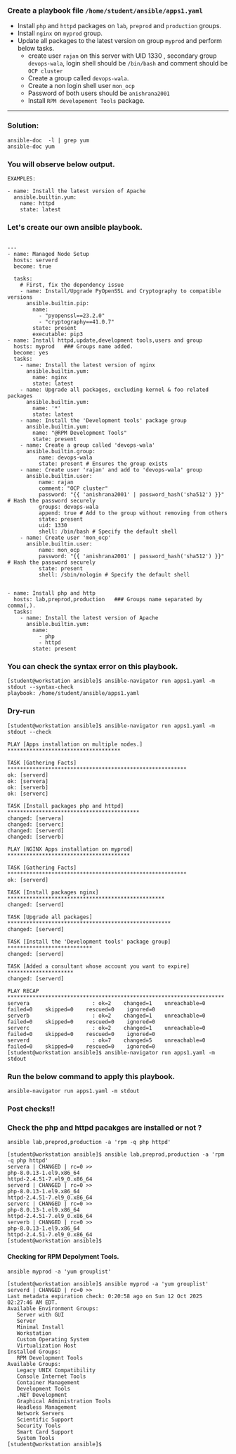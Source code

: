 ### Create a playbook file `/home/student/ansible/apps1.yaml`
- Install `php` and `httpd` packages on `lab`, `preprod` and `production` groups.
- Install `nginx` on `myprod` group.
- Update all packages to the latest version on group `myprod` and perform below tasks.
  - create user `rajan` on this server with UID 1330 , secondary group `devops-wala`, login shell should be `/bin/bash` and comment should be `OCP cluster`
  - Create a group called `devops-wala`.
  - Create a non login shell user `mon_ocp`
  - Password of both users should be `anishrana2001`
  - Install `RPM developement Tools` package.
---


### Solution:

```
ansible-doc  -l | grep yum
ansible-doc yum
```
### You will observe below output.
```
EXAMPLES:

- name: Install the latest version of Apache
  ansible.builtin.yum:
    name: httpd
    state: latest
```

### Let's create our own ansible playbook.
```

---
- name: Managed Node Setup
  hosts: serverd
  become: true

  tasks:
    # First, fix the dependency issue
    - name: Install/Upgrade PyOpenSSL and Cryptography to compatible versions
      ansible.builtin.pip:
        name:
          - "pyopenssl==23.2.0"
          - "cryptography==41.0.7"
        state: present
        executable: pip3
- name: Install httpd,update,development tools,users and group
  hosts: myprod   ### Groups name added.
  become: yes
  tasks:
    - name: Install the latest version of nginx
      ansible.builtin.yum:
        name: nginx
        state: latest
    - name: Upgrade all packages, excluding kernel & foo related packages
      ansible.builtin.yum:
        name: '*'
        state: latest
    - name: Install the 'Development tools' package group
      ansible.builtin.yum:
        name: "@RPM Development Tools"
        state: present
    - name: Create a group called 'devops-wala'
      ansible.builtin.group:
          name: devops-wala
          state: present # Ensures the group exists
    - name: Create user 'rajan' and add to 'devops-wala' group
      ansible.builtin.user:
          name: rajan
          comment: "OCP cluster"
          password: "{{ 'anishrana2001' | password_hash('sha512') }}" # Hash the password securely
          groups: devops-wala
          append: true # Add to the group without removing from others
          state: present
          uid: 1330
          shell: /bin/bash # Specify the default shell
    - name: Create user 'mon_ocp' 
      ansible.builtin.user:
          name: mon_ocp
          password: "{{ 'anishrana2001' | password_hash('sha512') }}" # Hash the password securely
          state: present
          shell: /sbin/nologin # Specify the default shell


- name: Install php and http
  hosts: lab,preprod,production   ### Groups name separated by comma(,).
  tasks:
    - name: Install the latest version of Apache
      ansible.builtin.yum:
        name:
          - php
          - httpd
        state: present
```

### You can check the syntax error on this playbook.
```
[student@workstation ansible]$ ansible-navigator run apps1.yaml -m stdout --syntax-check
playbook: /home/student/ansible/apps1.yaml
```


### Dry-run 
```
[student@workstation ansible]$ ansible-navigator run apps1.yaml -m stdout --check

PLAY [Apps installation on multiple nodes.] ************************************

TASK [Gathering Facts] *********************************************************
ok: [serverd]
ok: [servera]
ok: [serverb]
ok: [serverc]

TASK [Install packages php and httpd] ******************************************
changed: [servera]
changed: [serverc]
changed: [serverd]
changed: [serverb]

PLAY [NGINX Apps installation on myprod] ***************************************

TASK [Gathering Facts] *********************************************************
ok: [serverd]

TASK [Install packages nginx] **************************************************
changed: [serverd]

TASK [Upgrade all packages] ****************************************************
changed: [serverd]

TASK [Install the 'Development tools' package group] ***************************
changed: [serverd]

TASK [Added a consultant whose account you want to expire] *********************
changed: [serverd]

PLAY RECAP *********************************************************************
servera                    : ok=2    changed=1    unreachable=0    failed=0    skipped=0    rescued=0    ignored=0   
serverb                    : ok=2    changed=1    unreachable=0    failed=0    skipped=0    rescued=0    ignored=0   
serverc                    : ok=2    changed=1    unreachable=0    failed=0    skipped=0    rescued=0    ignored=0   
serverd                    : ok=7    changed=5    unreachable=0    failed=0    skipped=0    rescued=0    ignored=0   
[student@workstation ansible]$ ansible-navigator run apps1.yaml -m stdout 
```

### Run the below command to apply this playbook.
```
ansible-navigator run apps1.yaml -m stdout
```


### Post checks!!

### Check the php and httpd pacakges are installed or not ?

```
ansible lab,preprod,production -a 'rpm -q php httpd' 
```

```
[student@workstation ansible]$ ansible lab,preprod,production -a 'rpm -q php httpd'
servera | CHANGED | rc=0 >>
php-8.0.13-1.el9.x86_64
httpd-2.4.51-7.el9_0.x86_64
serverd | CHANGED | rc=0 >>
php-8.0.13-1.el9.x86_64
httpd-2.4.51-7.el9_0.x86_64
serverc | CHANGED | rc=0 >>
php-8.0.13-1.el9.x86_64
httpd-2.4.51-7.el9_0.x86_64
serverb | CHANGED | rc=0 >>
php-8.0.13-1.el9.x86_64
httpd-2.4.51-7.el9_0.x86_64
[student@workstation ansible]$ 

```


####  Checking for RPM Depolyment Tools.
```
ansible myprod -a 'yum grouplist'
```

```
[student@workstation ansible]$ ansible myprod -a 'yum grouplist'
serverd | CHANGED | rc=0 >>
Last metadata expiration check: 0:20:58 ago on Sun 12 Oct 2025 02:27:46 AM EDT.
Available Environment Groups:
   Server with GUI
   Server
   Minimal Install
   Workstation
   Custom Operating System
   Virtualization Host
Installed Groups:
   RPM Development Tools
Available Groups:
   Legacy UNIX Compatibility
   Console Internet Tools
   Container Management
   Development Tools
   .NET Development
   Graphical Administration Tools
   Headless Management
   Network Servers
   Scientific Support
   Security Tools
   Smart Card Support
   System Tools
[student@workstation ansible]$ 
```


